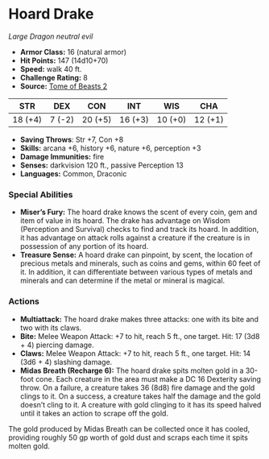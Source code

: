 # Hoard Drake

*Large* *Dragon* *neutral evil*

- **Armor Class:** 16 (natural armor)
- **Hit Points:** 147 (14d10+70)
- **Speed:** walk 40 ft.
- **Challenge Rating:** 8
- **Source:** [Tome of Beasts 2](https://koboldpress.com/kpstore/product/tome-of-beasts-2-for-5th-edition/)

| STR | DEX | CON | INT | WIS | CHA |
| --- | --- | --- | --- | --- | --- |
| 18 (+4) | 7 (-2) | 20 (+5) | 16 (+3) | 10 (+0) | 12 (+1) |

- **Saving Throws**: Str +7, Con +8
- **Skills:** arcana +6, history +6, nature +6, perception +3
- **Damage Immunities:** fire
- **Senses:** darkvision 120 ft., passive Perception 13
- **Languages:** Common, Draconic
### Special Abilities
- **Miser’s Fury:** The hoard drake knows the scent of every coin, gem and item of value in its hoard. The drake has advantage on Wisdom (Perception and Survival) checks to find and track its hoard. In addition, it has advantage on attack rolls against a creature if the creature is in possession of any portion of its hoard.
- **Treasure Sense:** A hoard drake can pinpoint, by scent, the location of precious metals and minerals, such as coins and gems, within 60 feet of it. In addition, it can differentiate between various types of metals and minerals and can determine if the metal or mineral is magical.
### Actions
- **Multiattack:** The hoard drake makes three attacks: one with its bite and two with its claws.
- **Bite:** Melee Weapon Attack: +7 to hit, reach 5 ft., one target. Hit: 17 (3d8 + 4) piercing damage.
- **Claws:** Melee Weapon Attack: +7 to hit, reach 5 ft., one target. Hit: 14 (3d6 + 4) slashing damage.
- **Midas Breath (Recharge 6):** The hoard drake spits molten gold in a 30-foot cone. Each creature in the area must make a DC 16 Dexterity saving throw. On a failure, a creature takes 36 (8d8) fire damage and the gold clings to it. On a success, a creature takes half the damage and the gold doesn’t cling to it. A creature with gold clinging to it has its speed halved until it takes an action to scrape off the gold.

The gold produced by Midas Breath can be collected once it has cooled, providing roughly 50 gp worth of gold dust and scraps each time it spits molten gold.
